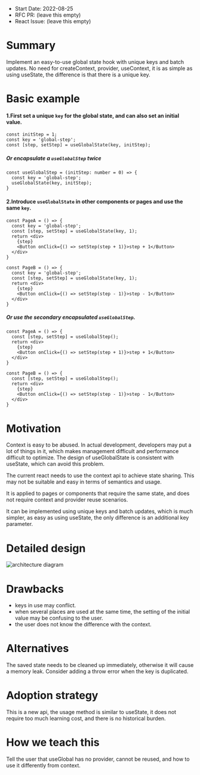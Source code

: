 - Start Date: 2022-08-25
- RFC PR: (leave this empty)
- React Issue: (leave this empty)

# Summary

Implement an easy-to-use global state hook with unique keys and batch updates. No need for createContext, provider, useContext, it is as simple as using useState, the difference is that there is a unique key.

# Basic example

#### 1.First set a unique `key` for the global state, and can also set an initial value.

```tsx
const initStep = 1;
const key = 'global-step';
const [step, setStep] = useGlobalState(key, initStep);
```
##### Or encapsulate a `useGlobalStep` twice

```tsx
const useGlobalStep = (initStep: number = 0) => {
  const key = 'global-step';
  useGlobalState(key, initStep);
}
```

#### 2.Introduce `useGlobalState` in other components or pages and use the same `key`.

```tsx
const PageA = () => {
  const key = 'global-step';
  const [step, setStep] = useGlobalState(key, 1);
  return <div>
    {step}
    <Button onClick={() => setStep(step + 1)}>step + 1</Button>
  </div>
}

const PageB = () => {
  const key = 'global-step';
  const [step, setStep] = useGlobalState(key, 1);
  return <div>
    {step}
    <Button onClick={() => setStep(step - 1)}>step - 1</Button>
  </div>
}
```

##### Or use the secondary encapsulated `useGlobalStep`.

```tsx
const PageA = () => {
  const [step, setStep] = useGlobalStep();
  return <div>
    {step}
    <Button onClick={() => setStep(step + 1)}>step + 1</Button>
  </div>
}

const PageB = () => {
  const [step, setStep] = useGlobalStep();
  return <div>
    {step}
    <Button onClick={() => setStep(step - 1)}>step - 1</Button>
  </div>
}
```

# Motivation

Context is easy to be abused. In actual development, developers may put a lot of things in it, which makes management difficult and performance difficult to optimize. The design of useGlobalState is consistent with useState, which can avoid this problem.

The current react needs to use the context api to achieve state sharing. This may not be suitable and easy in terms of semantics and usage.

It is applied to pages or components that require the same state, and does not require context and provider reuse scenarios.

It can be implemented using unique keys and batch updates, which is much simpler, as easy as using useState, the only difference is an additional key parameter.

# Detailed design

![architecture diagram](https://bojuematerial-prudcut-public.oss-cn-guangzhou.aliyuncs.com/fdsafdsfdggfhfhgfgds.png)

# Drawbacks
  
- keys in use may conflict.
- when several places are used at the same time, the setting of the initial value may be confusing to the user.
- the user does not know the difference with the context.

# Alternatives

The saved state needs to be cleaned up immediately, otherwise it will cause a memory leak. Consider adding a throw error when the key is duplicated.

# Adoption strategy

This is a new api, the usage method is similar to useState, it does not require too much learning cost, and there is no historical burden.

# How we teach this

Tell the user that useGlobal has no provider, cannot be reused, and how to use it differently from context.
